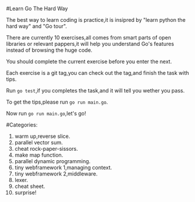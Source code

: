 #Learn Go The Hard Way

The best way to learn coding is practice,it is insipred by "learn python the hard way" and "Go tour".

There are currently 10 exercises,all comes from smart parts of open libraries or relevant pappers,it will help you understand Go's features instead of browsing the huge code.

You should complete the current exercise before you enter the next.

Each exercise is a git tag,you can check out the tag,and finish the task with tips.

Run `go test`,if you completes the task,and it will tell you wether you pass.

To get the tips,please run `go run main.go`.

Now run `go run main.go`,let's go!

#Categories:

1.  warm up,reverse slice.
2.  parallel vector sum.
3.  cheat rock-paper-sissors.
4.  make map function.
5.  parallel dynamic programming.
6.  tiny webframework 1,managing context.
7.  tiny webframework 2,middleware.
8.  lexer.
9.  cheat sheet.
10. surprise!
